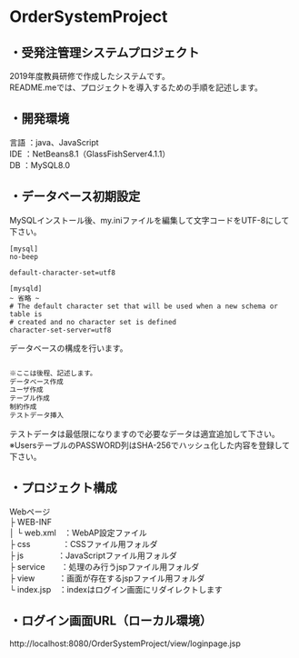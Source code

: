 # OrderSystemProject

## ・受発注管理システムプロジェクト
2019年度教員研修で作成したシステムです。  
README.meでは、プロジェクトを導入するための手順を記述します。

## ・開発環境
言語 ：java、JavaScript  
IDE ：NetBeans8.1（GlassFishServer4.1.1）  
DB  ：MySQL8.0  

## ・データベース初期設定
MySQLインストール後、my.iniファイルを編集して文字コードをUTF-8にして下さい。  
```
[mysql]
no-beep

default-character-set=utf8

[mysqld]
~ 省略 ~
# The default character set that will be used when a new schema or table is
# created and no character set is defined
character-set-server=utf8
```
データベースの構成を行います。
```sql

※ここは後程、記述します。
データベース作成
ユーザ作成
テーブル作成
制約作成
テストデータ挿入

```
テストデータは最低限になりますので必要なデータは適宜追加して下さい。  
※UsersテーブルのPASSWORD列はSHA-256でハッシュ化した内容を登録して下さい。  

## ・プロジェクト構成
Webページ  
├ WEB-INF  
│ └ web.xml　：WebAP設定ファイル  
├ css　　　　：CSSファイル用フォルダ  
├ js　　　　 ：JavaScriptファイル用フォルダ  
├ service　　：処理のみ行うjspファイル用フォルダ  
├ view　　　：画面が存在するjspファイル用フォルダ  
└ index.jsp　：indexはログイン画面にリダイレクトします

## ・ログイン画面URL（ローカル環境）
http://localhost:8080/OrderSystemProject/view/loginpage.jsp
